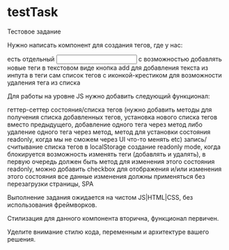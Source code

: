 # testTask
Тестовое задание
                                                        
Нужно написать компонент для создания тегов, где у нас:

есть отдельный <input type='text' /> с возможностью добавлять новые теги в текстовом виде
кнопка add для добавления текста из инпута в теги
сам список тегов с иконкой-крестиком для возможности удаления тега из списка
                                                        

Для работы на уровне JS нужно добавить следующий функционал:

геттер-сеттер состояния/списка тегов (нужно добавить методы для получения списка добавленных тегов, установка нового списка тегов вместо предыдущего, добавление одного тега через метод либо удаление одного тега через метод, метод для установки состояния readonly, когда мы не сможем через UI что-то менять etc)
запись/считывание списка тегов в localStorage
создание readonly mode, когда блокируется возможность изменять теги (добавлять и удалять), в первую очередь должен быть метод для изменения этого состояния readonly, можно добавить checkbox для отображения и/или изменения этого состояния
все данные изменения должны применяться без перезагрузки страницы, SPA        
                                        

Выполнение задания ожидается на чистом JS|HTML|CSS, без использования фреймворков.


Стилизация для данного компонента вторична, функционал первичен.


Уделите внимание стилю кода, переменным и архитектуре вашего решения.
